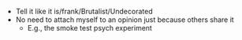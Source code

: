 - Tell it like it is/frank/Brutalist/Undecorated
- No need to attach myself to an opinion just because others share it
    - E.g., the smoke test psych experiment
